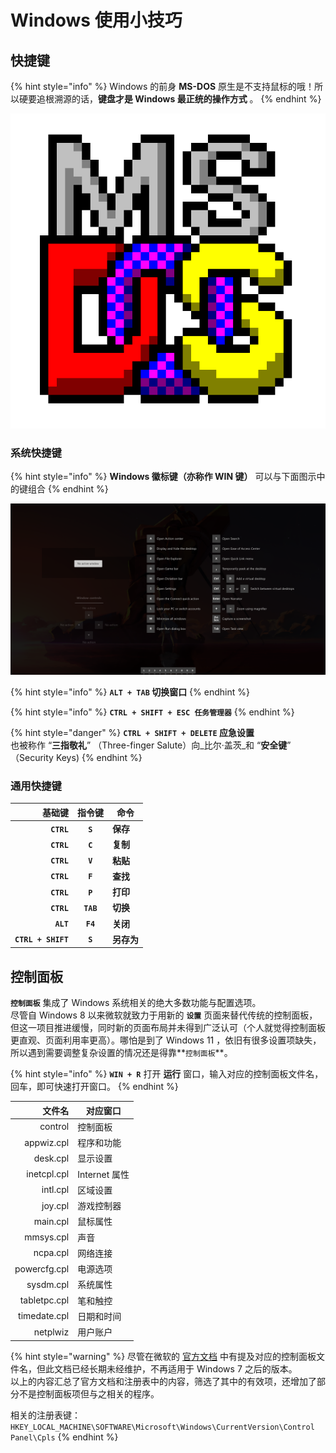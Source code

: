 # Windows 使用小技巧

## 快捷键

{% hint style="info" %}
Windows 的前身 **MS-DOS** 原生是不支持鼠标的哦！所以硬要追根溯源的话，**键盘才是 Windows 最正统的操作方式** 。
{% endhint %}

![](<../.gitbook/assets/image (14).png>)

### 系统快捷键

{% hint style="info" %}
**Windows 徽标键（亦称作 WIN 键）** 可以与下面图示中的键组合
{% endhint %}

![Powertoys 快捷键指南](<../.gitbook/assets/image (13).png>)

{% hint style="info" %}
**`ALT + TAB` 切换窗口**
{% endhint %}

{% hint style="info" %}
**`CTRL + SHIFT + ESC 任务管理器`**
{% endhint %}

{% hint style="danger" %}
**`CTRL + SHIFT + DELETE` 应急设置**\
也被称作 “**三指敬礼**” （Three-finger Salute）向_比尔·盖茨_和 “**安全键**” （Security Keys)
{% endhint %}

### 通用快捷键

|                基础键 |    指令键    | 命令      |
| -----------------: | :-------: | ------- |
|         **`CTRL`** |  **`S`**  | **保存**  |
|         **`CTRL`** |  **`C`**  | **复制**  |
|         **`CTRL`** |  **`V`**  | **粘贴**  |
|         **`CTRL`** |  **`F`**  | **查找**  |
|         **`CTRL`** |  **`P`**  | **打印**  |
|         **`CTRL`** | **`TAB`** | **切换**  |
|          **`ALT`** |  **`F4`** | **关闭**  |
| **`CTRL + SHIFT`** |  **`S`**  | **另存为** |

## 控制面板

**`控制面板`** 集成了 Windows 系统相关的绝大多数功能与配置选项。\
尽管自 Windows 8 以来微软就致力于用新的 **`设置`** 页面来替代传统的控制面板，但这一项目推进缓慢，同时新的页面布局并未得到广泛认可（个人就觉得控制面板更直观、页面利用率更高）。哪怕是到了 Windows 11 ，依旧有很多设置项缺失，所以遇到需要调整复杂设置的情况还是得靠**`控制面板`**。

{% hint style="info" %}
**`WIN + R`** 打开 **运行** 窗口，输入对应的控制面板文件名，回车，即可快速打开窗口。
{% endhint %}

|          文件名 | 对应窗口        |
| -----------: | ----------- |
|      control | 控制面板        |
|   appwiz.cpl | 程序和功能       |
|     desk.cpl | 显示设置        |
|  inetcpl.cpl | Internet 属性 |
|     intl.cpl | 区域设置        |
|      joy.cpl | 游戏控制器       |
|     main.cpl | 鼠标属性        |
|    mmsys.cpl | 声音          |
|     ncpa.cpl | 网络连接        |
| powercfg.cpl | 电源选项        |
|    sysdm.cpl | 系统属性        |
| tabletpc.cpl | 笔和触控        |
| timedate.cpl | 日期和时间       |
|     netplwiz | 用户账户        |

{% hint style="warning" %}
尽管在微软的 [官方文档](https://support.microsoft.com/en-us/topic/description-of-control-panel-cpl-files-4dc809cd-5063-6c6d-3bee-d3f18b2e0176) 中有提及对应的控制面板文件名，但此文档已经长期未经维护，不再适用于 Windows 7 之后的版本。\
以上的内容汇总了官方文档和注册表中的内容，筛选了其中的有效项，还增加了部分不是控制面板项但与之相关的程序。

相关的注册表键：\
`HKEY_LOCAL_MACHINE\SOFTWARE\Microsoft\Windows\CurrentVersion\Control Panel\Cpls`
{% endhint %}
